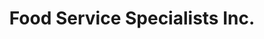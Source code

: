 ---
title: "Food Service Specialists Inc."
url: /phoenix/food-service-specialists-inc/
shop: wholesale
---